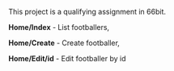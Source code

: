 This project is a qualifying assignment in 66bit.

**Home/Index** - List footballers,

**Home/Create** - Create footballer,

**Home/Edit/id** - Edit footballer by id
